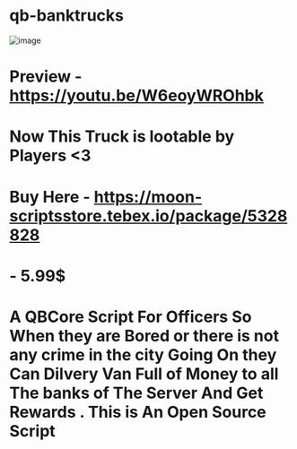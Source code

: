 # qb-banktrucks

![image](https://user-images.githubusercontent.com/69292814/194697915-0b368425-2770-4827-b114-d4507540303b.png)


# Preview - https://youtu.be/W6eoyWROhbk

# Now This Truck is lootable by Players <3


# Buy Here - https://moon-scriptsstore.tebex.io/package/5328828  
# - 5.99$


# A QBCore Script For Officers So When they are Bored or there is not any crime in the city Going On they Can Dilvery Van Full of Money to all The banks of The Server And Get Rewards . This is An Open Source Script

